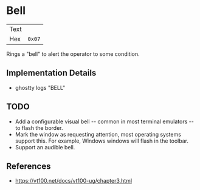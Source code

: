 # Bell

|      |        |
| ---- | ------ |
| Text |        |
| Hex  | `0x07` |

Rings a "bell" to alert the operator to some condition.

## Implementation Details

- ghostty logs "BELL"

## TODO

- Add a configurable visual bell -- common in most terminal emulators --
  to flash the border.
- Mark the window as requesting attention, most operating systems support
  this. For example, Windows windows will flash in the toolbar.
- Support an audible bell.

## References

- https://vt100.net/docs/vt100-ug/chapter3.html
